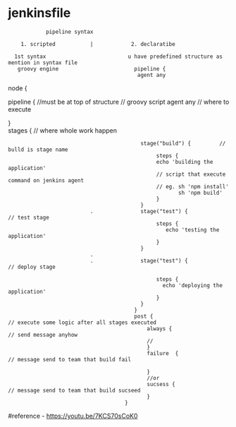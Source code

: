 # jenkinsfile

                pipeline syntax
                
        1. scripted           |            2. declaratibe
                              
      1st syntax                          u have predefined structure as mention in syntax file
       groovy engine                        pipeline {
                                             agent any                
   node {                          
   
  pipeline {                    //must be at top of structure
     // groovy script                       agent any               // where to execute
     
   }                                       
                                             stages {                // where whole work happen
        
                                              stage("build") {         //  bulld is stage name
                                                   steps {
                                                   echo 'building the application'
                                                   // script that execute command on jenkins agent
                                                   // eg. sh 'npm install'
                                                          sh 'npm build'
                                                   }
                                              } 
                              .               stage("test") {              // test stage
                                                   steps {
                                                      echo 'testing the application'
                                                   }
                                              } 
                              .
                              .               stage("test") {               // deploy stage
                              
                                                   steps {
                                                     echo 'deploying the application'
                                                   }
                                              } 
                                            }
                                            post {                           // execute some logic after all stages executed
                                                always {                    // send message anyhow
                                                //
                                                }
                                                failure  {                  // message send to team that build fail
                                                
                                                }
                                                //or
                                                sucsess {                   // message send to team that build sucseed
                                                }
                                         } 
                                          
   #reference  -  https://youtu.be/7KCS70sCoK0
